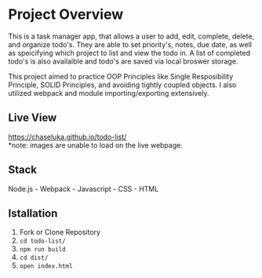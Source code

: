 Project Overview
========

This is a task manager app, that allows a user to add, edit, complete, delete, and organize todo's. They are able to set priority's, notes, due date, as well as speicifying which project to list and view the todo in. A list of completed todo's is also availaible and todo's are saved via local broswer storage. 

This project aimed to practice OOP Principles like Single Resposibility Principle, SOLID Principles, and avoiding tightly coupled objects. I also utilized webpack and module importing/exporting extensively. 

Live View
---------
https://chaseluka.github.io/todo-list/  
*note: images are unable to load on the live webpage.

Stack
-----
Node.js - Webpack - Javascript - CSS - HTML

Istallation
-----------
  1. Fork or Clone Repository
  2. `cd todo-list/`
  3. `npm run build`
  3. `cd dist/`
  4. `open index.html`

